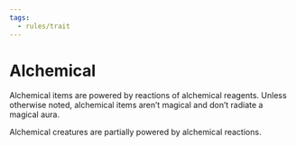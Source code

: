 ```yaml
---
tags:
  - rules/trait
---
```

# Alchemical

Alchemical items are powered by reactions of alchemical reagents. Unless otherwise noted, alchemical items aren’t magical and don’t radiate a magical aura.  
  
Alchemical creatures are partially powered by alchemical reactions.